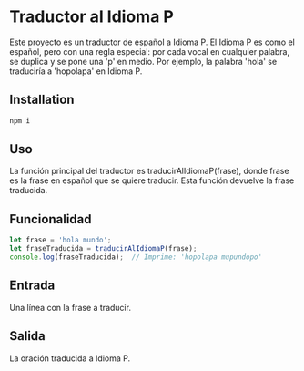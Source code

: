 # Traductor al Idioma P

Este proyecto es un traductor de español a Idioma P. El Idioma P es como el español, pero con una regla especial: por cada vocal en cualquier palabra, se duplica y se pone una 'p' en medio. Por ejemplo, la palabra 'hola' se traduciría a 'hopolapa' en Idioma P.

## Installation

```bash
npm i 
```

## Uso

La función principal del traductor es traducirAlIdiomaP(frase), donde frase es la frase en español que se quiere traducir. Esta función devuelve la frase traducida.

## Funcionalidad

```javascript
let frase = 'hola mundo';
let fraseTraducida = traducirAlIdiomaP(frase);
console.log(fraseTraducida);  // Imprime: 'hopolapa mupundopo'
```

## Entrada
Una línea con la frase a traducir.

## Salida
La oración traducida a Idioma P.
